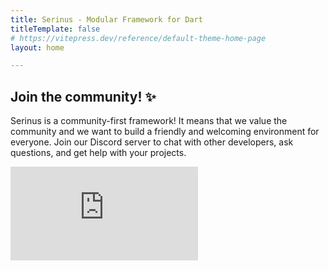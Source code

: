 ```yaml
---
title: Serinus - Modular Framework for Dart
titleTemplate: false
# https://vitepress.dev/reference/default-theme-home-page
layout: home

---
```


<script setup>
  import Home from './components/home.vue';
  // import Modular from './components/modular.vue';
</script>

<Home />
<div class="flex md:flex-row w-full gap-8">
  <div class="flex flex-col w-full">
    <section class="flex flex-col gap-6 flex-1">
			<h1 class="text-2xl font-bold">Join the community! ✨</h1>
			<p class="text-xl text-gray-400">
				Serinus is a community-first framework! It means that we value the community and we want to build a friendly and welcoming environment for everyone. Join our Discord server to chat with other developers, ask questions, and get help with your projects.
			</p>
		</section>
  </div>
  <div class="flex flex-col w-full">
    <iframe 
      src="https://discord.com/widget?id=1099781506978807919&theme=dark" 
      class="w-full h-64" 
      allowtransparency="true" 
      frameborder="0" 
      sandbox="allow-popups allow-popups-to-escape-sandbox allow-same-origin allow-scripts"
    >
    </iframe>
  </div>
</div>
